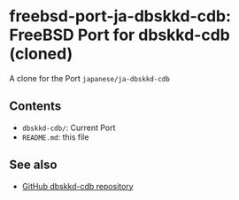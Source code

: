 # freebsd-port-ja-dbskkd-cdb: FreeBSD Port for dbskkd-cdb (cloned)

A clone for the Port `japanese/ja-dbskkd-cdb`

## Contents

* `dbskkd-cdb/`: Current Port
* `README.md`: this file

## See also

* [GitHub dbskkd-cdb repository](https://github.com/jj1bdx/dbskkd-cdb/)
